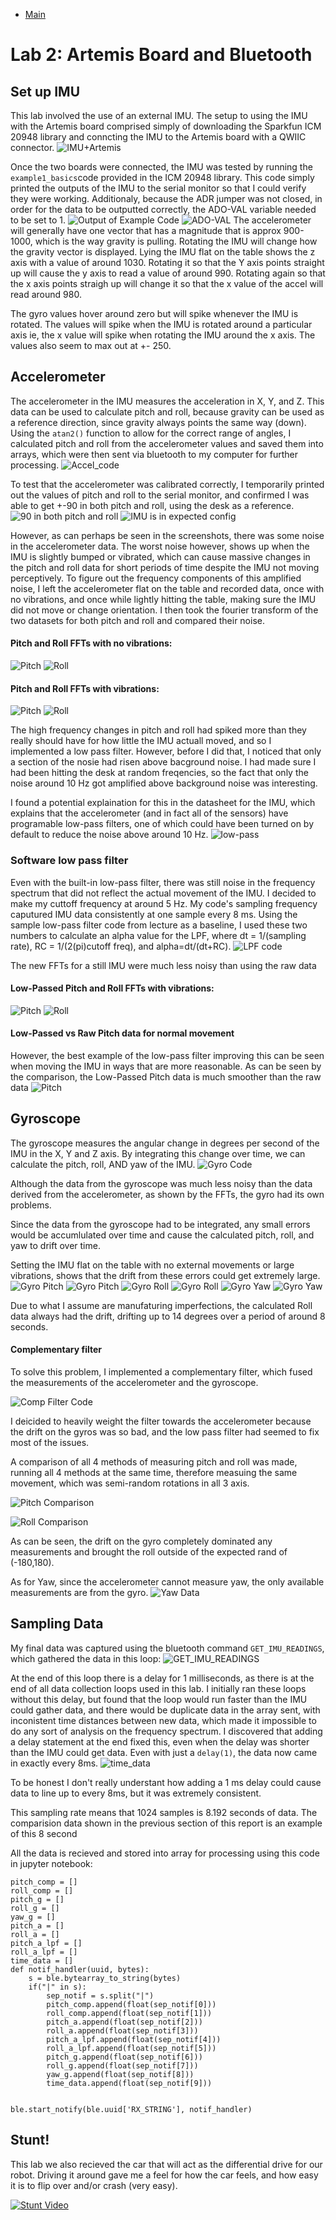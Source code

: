 
* [Main](index.md)

# Lab 2: Artemis Board and Bluetooth


## Set up IMU

This lab involved the use of an external IMU. The setup to using the IMU with the Artemis board comprised simply of downloading the Sparkfun ICM 20948 library and conncting the IMU to the Artemis board with a QWIIC connector. 
![IMU+Artemis](lab_2_figs/connected.jpg)

Once the two boards were connected, the IMU was tested by running the ``example1_basics``code provided in the ICM 20948 library. This code simply printed the outputs of the IMU to the serial monitor so that I could verify they were working. Additionaly, because the ADR jumper was not closed, in order for the data to be outputted correctly, the ADO-VAL variable needed to be set to 1. 
![Output of Example Code](lab_2_figs/example1_basics.png)
![ADO-VAL](lab_2_figs/AD0_VAL.png)
The accelerometer will generally have one vector that has a magnitude that is approx 900-1000, which is the way gravity is pulling. Rotating the IMU will change how the gravity vector is displayed. Lying the IMU flat on the table shows the z axis with a value of around 1030. Rotating it so that the Y axis points straight up will cause the y axis to read a value of around 990. Rotating again so that the x axis points straigh up will change it so that the x value of the accel will read around 980.

The gyro values hover around zero but will spike whenever the IMU is rotated. The values will spike when the IMU is rotated around a particular axis ie, the x value will spike when rotating the IMU around the x axis. The values also seem to max out at +- 250.

## Accelerometer

The accelerometer in the IMU measures the acceleration in X, Y, and Z. This data can be used to calculate pitch and roll, because gravity can be used as a reference direction, since gravity always points the same way (down). Using the ``atan2()`` function to allow for the correct range of angles, I calculated pitch and roll from the accelerometer values and saved them into arrays, which were then sent via bluetooth to my computer for further processing.
![Accel_code](lab_2_figs/accel_code.png)

To test that the accelerometer was calibrated correctly, I temporarily printed out the values of pitch and roll to the serial monitor, and confirmed I was able to get +-90 in both pitch and roll, using the desk as a reference.
![90 in both pitch and roll](lab_2_figs/pitch_roll_a_90.png)
![IMU is in expected config](lab_2_figs/pitch_roll_a_90_photo.png)

However, as can perhaps be seen in the screenshots, there was some noise in the accelerometer data. The worst noise however, shows up when the IMU is slightly bumped or vibrated, which can cause massive changes in the pitch and roll data for short periods of time despite the IMU not moving perceptively. To figure out the frequency components of this amplified noise, I left the accelerometer flat on the table and recorded data, once with no vibrations, and once while lightly hitting the table, making sure the IMU did not move or change orientation. I then took the fourier transform of the two datasets for both pitch and roll and compared their noise.

#### Pitch and Roll FFTs with no vibrations:
![Pitch](lab_2_figs/pitch_fft_no_vibes.png)
![Roll](lab_2_figs/roll_fft_no_vibes.png)

#### Pitch and Roll FFTs with vibrations:
![Pitch](lab_2_figs/pitch_fft_with_vibrations.png)
![Roll](lab_2_figs/roll_fft_with_vibrations.png)

The high frequency changes in pitch and roll had spiked more than they really should have for how little the IMU actuall moved, and so I implemented a low pass filter. However, before I did that, I noticed that only a section of the nosie had risen above bacground noise. I had made sure I had been hitting the desk at random freqencies, so the fact that only the noise around 10 Hz got amplified above background noise was interesting.

I found a potential explaination for this in the datasheet for the IMU, which explains that the accelerometer (and in fact all of the sensors) have programable low-pass filters, one of which could have been turned on by default to reduce the noise above around 10 Hz. 
![low-pass](lab_2_figs/built_in_filters.png)

### Software low pass filter
Even with the built-in low-pass filter, there was still noise in the frequency spectrum that did not reflect the actual movement of the IMU. I decided to make my cuttoff frequency at around 5 Hz. My code's sampling frequency caputured IMU data consistently at one sample every 8 ms. Using the sample low-pass filter code from lecture as a baseline, I used these two numbers to calculate an alpha  value for the LPF, where dt = 1/(sampling rate), RC = 1/(2(pi)cutoff freq), and alpha=dt/(dt+RC). 
![LPF code](lab_2_figs/LPF_code.png)

The new FFTs for a still IMU were much less noisy than using the raw data
#### Low-Passed Pitch and Roll FFTs with vibrations:
![Pitch](lab_2_figs/pitch_fft_vibes_lpf.png)
![Roll](lab_2_figs/roll_fft_vibes_lpf.png)

#### Low-Passed vs Raw Pitch data for normal movement
However, the best example of the low-pass filter improving this can be seen when moving the IMU in ways that are more reasonable. As can be seen by the comparison, the Low-Passed Pitch data is much smoother than the raw data
![Pitch](lab_2_figs/pitch_lpf_compar.png)

## Gyroscope

The gyroscope measures the angular change in degrees per second of the IMU in the X, Y and Z axis. By integrating this change over time, we can calculate the pitch, roll, AND yaw of the IMU. 
![Gyro Code](lab_2_figs/integrate_gyro.png)

Although the data from the gyroscope was much less noisy than the data derived from the accelerometer, as shown by the FFTs, the gyro had its own problems.

Since the data from the gyroscope had to be integrated, any small errors would be accumlulated over time and cause the calculated pitch, roll, and yaw to drift over time.

Setting the IMU flat on the table with no external movements or large vibrations, shows that the drift from these errors could get extremely large.
![Gyro Pitch](lab_2_figs/gyro_pitch.png)
![Gyro Pitch](lab_2_figs/gyro_fft.png)
![Gyro Roll](lab_2_figs/gyro_roll.png)
![Gyro Roll](lab_2_figs/gyro_roll_fft.png)
![Gyro Yaw](lab_2_figs/gyro_yaw.png)
![Gyro Yaw](lab_2_figs/gyro_yaw_fft.png)

Due to what I assume are manufaturing imperfections, the calculated Roll data always had the drift, drifting up to 14 degrees over a period of around 8 seconds. 

#### Complementary filter
To solve this problem, I implemented a complementary filter, which fused the measurements of the accelerometer and the gyroscope. 

![Comp Filter Code](lab_2_figs/comp_filt_code.png)

I deicided to heavily weight the filter towards the accelerometer because the drift on the gyros was so bad, and the low pass filter had seemed to fix most of the issues.

A comparison of all 4 methods of measuring pitch and roll was made, running all 4 methods at the same time, therefore measuing the same movement, which was semi-random rotations in all 3 axis.

![Pitch Comparison](lab_2_figs/pitch_comparison.png)

![Roll Comparison](lab_2_figs/roll_comparison.png)

As can be seen, the drift on the gyro completely dominated any measurements and brought the roll outside of the expected rand of (-180,180).

As for Yaw, since the accelerometer cannot measure yaw, the only available measurements are from the gyro.
![Yaw Data](lab_2_figs/yaw_data_2.png)

## Sampling Data

My final data was captured using the bluetooth command ``GET_IMU_READINGS``, which gathered the data in this loop:
![GET_IMU_READINGS](lab_2_figs/get_imu_readings.png)

At the end of this loop there is a delay for 1 milliseconds, as there is at the end of all data collection loops used in this lab. I initially ran these loops without this delay, but found that the loop would run faster than the IMU could gather data, and there would be duplicate data in the array sent, with inconistent time distances between new data, which made it impossible to do any sort of analysis on the frequency spectrum. I discovered that adding a delay statement at the end fixed this, even when the delay was shorter than the IMU could get data. Even with just a ``delay(1)``, the data now came in exactly every 8ms.
![time_data](lab_2_figs/time_data.png)

To be honest I don't really understant how adding a 1 ms delay could cause data to line up to every 8ms, but it was extremely consistent. 

This sampling rate means that 1024 samples is 8.192 seconds of data. The comparision data shown in the previous section of this report is an example of this 8 second 

All the data is recieved and stored into array for processing using this code in jupyter notebook:
```
pitch_comp = []
roll_comp = []
pitch_g = []
roll_g = []
yaw_g = []
pitch_a = []
roll_a = []
pitch_a_lpf = []
roll_a_lpf = []
time_data = []
def notif_handler(uuid, bytes):
    s = ble.bytearray_to_string(bytes)
    if("|" in s):
        sep_notif = s.split("|")
        pitch_comp.append(float(sep_notif[0]))
        roll_comp.append(float(sep_notif[1]))
        pitch_a.append(float(sep_notif[2]))
        roll_a.append(float(sep_notif[3]))
        pitch_a_lpf.append(float(sep_notif[4]))
        roll_a_lpf.append(float(sep_notif[5]))
        pitch_g.append(float(sep_notif[6]))
        roll_g.append(float(sep_notif[7]))
        yaw_g.append(float(sep_notif[8]))
        time_data.append(float(sep_notif[9]))

    
ble.start_notify(ble.uuid['RX_STRING'], notif_handler)
```
## Stunt!
This lab we also recieved the car that will act as the differential drive for our robot. Driving it around gave me a feel for how the car feels, and how easy it is to flip over and/or crash (very easy).


[![Stunt Video](http://img.youtube.com/vi/6xkjqmd1Nfg/0.jpg)](http://www.youtube.com/watch?v=6xkjqmd1Nfg)

<!-- #### Postscript
This was the week I had the flu and I think the gyro measurements I have right now are bad enough to suspect either I did something wrong or the gyro did but I ran out of time to go to office hours and check. -->

